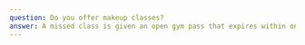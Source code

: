 ```yaml
---
question: Do you offer makeup classes?
answer: A missed class is given an open gym pass that expires within one year.
---
```

